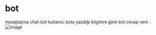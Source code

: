 # bot
mesajlaşma chat-bot kullanıcı bota yazdığı bilgilere göre bot cevap verir .
![image](https://github.com/nurhanbal/Bot/assets/95723231/17bb65c1-c384-484f-9b23-b900f2d9c219) 
